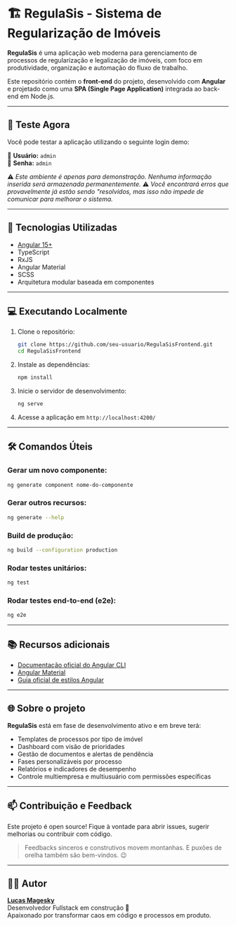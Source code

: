 # 🏗️ RegulaSis - Sistema de Regularização de Imóveis

**RegulaSis** é uma aplicação web moderna para gerenciamento de processos de regularização e legalização de imóveis, com foco em produtividade, organização e automação do fluxo de trabalho.

Este repositório contém o **front-end** do projeto, desenvolvido com **Angular** e projetado como uma **SPA (Single Page Application)** integrada ao back-end em Node.js.

---

## 🚀 Teste Agora

Você pode testar a aplicação utilizando o seguinte login demo:

🔐 **Usuário:** `admin`  
🔑 **Senha:** `admin`

⚠️ *Este ambiente é apenas para demonstração. Nenhuma informação inserida será armazenada permanentemente.*
⚠️ *Você encontrará erros que provavelmente já estão sendo "resolvidos, mas isso não impede de comunicar para melhorar o sistema.*

---

## 🧱 Tecnologias Utilizadas

- [Angular 15+](https://angular.io/)
- TypeScript
- RxJS
- Angular Material
- SCSS
- Arquitetura modular baseada em componentes

---

## 💻 Executando Localmente

1. Clone o repositório:
   ```bash
   git clone https://github.com/seu-usuario/RegulaSisFrontend.git
   cd RegulaSisFrontend
   ```

2. Instale as dependências:
   ```bash
   npm install
   ```

3. Inicie o servidor de desenvolvimento:
   ```bash
   ng serve
   ```

4. Acesse a aplicação em `http://localhost:4200/`

---

## 🛠️ Comandos Úteis

### Gerar um novo componente:
```bash
ng generate component nome-do-componente
```

### Gerar outros recursos:
```bash
ng generate --help
```

### Build de produção:
```bash
ng build --configuration production
```

### Rodar testes unitários:
```bash
ng test
```

### Rodar testes end-to-end (e2e):
```bash
ng e2e
```

---

## 📚 Recursos adicionais

- [Documentação oficial do Angular CLI](https://angular.dev/tools/cli)
- [Angular Material](https://material.angular.io/)
- [Guia oficial de estilos Angular](https://angular.io/guide/styleguide)

---

## 🌐 Sobre o projeto

**RegulaSis** está em fase de desenvolvimento ativo e em breve terá:

- Templates de processos por tipo de imóvel
- Dashboard com visão de prioridades
- Gestão de documentos e alertas de pendência
- Fases personalizáveis por processo
- Relatórios e indicadores de desempenho
- Controle multiempresa e multiusuário com permissões específicas

---

## 📫 Contribuição e Feedback

Este projeto é open source! Fique à vontade para abrir issues, sugerir melhorias ou contribuir com código.

> Feedbacks sinceros e construtivos movem montanhas. E puxões de orelha também são bem-vindos. 😉

---

## 👨‍💻 Autor

**[Lucas Magesky](https://magesky.vercel.app/)**  
Desenvolvedor Fullstack em construção 🚧  
Apaixonado por transformar caos em código e processos em produto.
